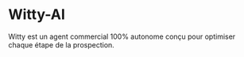 # Witty-AI
Witty est un agent commercial 100% autonome conçu pour optimiser chaque étape de la prospection.
